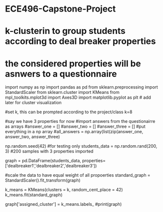 # ECE496-Capstone-Project

# k-clusterin to group students according to deal breaker properties
# the considered properties will be asnwers to a questionnaire

import numpy as np
import pandas as pd
from sklearn.preprocessing import StandardScaler
from sklearn.cluster import KMeans
from mpl_toolkits.mplot3d import Axes3D
import matplotlib.pyplot as plt # add later for cluster visualization

#set k, this can be prompted according to the project/class
k=8

#say we have 3 properties for now
#import answers from the questionairre as arrays
#answer_one = []
#answer_two = []
#answer_three = []
#put everything in a np array
#all_answers = np.array(list(zip(answer_one, answer_two, answer_three)

np.random.seed(42) #for testing only
students_data = np.random.rand(200, 3) #200 samples with 3 properties imported

graph = pd.DataFrame(students_data, properties=['dealbreaker1','dealbreaker2','dealbreaker3'])

#scale the data to have equal weight of all propoerties
standard_graph = StandardScaler().fit_transform(graph)

k_means = KMeans(clusters = k, random_cent_place = 42)
k_means.fit(standard_graph)

graph['assigned_cluster'] = k_means.labels_
#print(graph)












